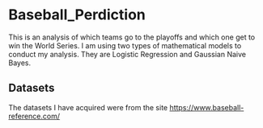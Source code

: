 # Baseball_Perdiction

This is an analysis of which teams go to the playoffs and which one get to win the World Series. I am using two types of mathematical models to conduct my analysis. They are Logistic Regression and 
Gaussian Naive Bayes. 

## Datasets 
The datasets I have acquired were from the site https://www.baseball-reference.com/

